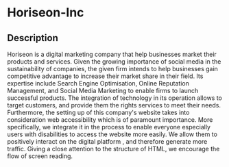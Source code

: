 # Horiseon-Inc

## Description
Horiseon is a digital marketing company that help businesses market their products and services.
Given the growing importance of social media in the sustainability of companies, the given firm intends 
to help businesses gain competitive advantage to increase their market share in their field.
Its expertise include Search Engine Optimisation, Online Reputation Management, and Social Media Marketing 
to enable firms to launch successful products. The integration of technology in its operation allows to target
customers, and provide them the rights services to meet their needs.
Furthermore, the setting up of this company's website takes into consideration web accessibility which is of 
paramount importance. More specifically, we integrate it in the process to enable everyone especially users with 
disabilities to access the website more easily. 
We allow them to positively interact on the digital platform , and therefore generate more traffic.
Giving a close attention to the structure of HTML, we encourage the flow of screen reading.